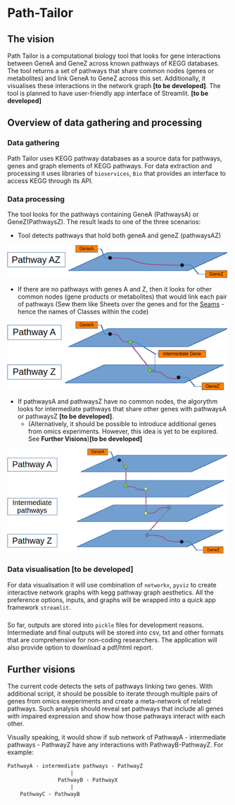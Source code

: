 # Path-Tailor

## The vision
Path Tailor is a computational biology tool that looks for gene interactions between 
GeneA and GeneZ across known pathways of KEGG databases. The tool returns a set of pathways 
that share common nodes (genes or metabolites) and link GeneA to GeneZ across this set. Additionally,
it visualises these interactions in the network graph **[to be developed]**. The tool is planned to have user-friendly app interface
of Streamlit. **[to be developed]**

## Overview of data gathering and processing
### Data gathering 
Path Tailor uses KEGG pathway databases as a source data for pathways, genes and graph elements of KEGG pathways.
For data extraction and processing it uses libraries of `bioservices`, `Bio` that provides an interface to access 
KEGG through its API.

### Data processing
The tool looks for the pathways containing GeneA (PathwaysA) or GeneZ(PathwaysZ). 
The result leads to one of the three scenarios:
- Tool detects pathways that hold both geneA and geneZ (pathwaysAZ)

<img src='docs/img/CASE_AZ_pathway.png' width=500vw>

- If there are no pathways with genes A and Z, then it looks for other common nodes (gene products or metabolites) 
that would link each pair of pathways (Sew them like Sheets over the genes and for the [Seams](https://www.merriam-webster.com/dictionary/seam) - hence the names of Classes within the code)

<img src='docs/img/CASE_intermediate_genes.png' width=500vw>

- If pathwaysA and pathwaysZ have no common nodes, the algorythm looks for intermediate pathways that 
share other genes with pathwaysA or pathwaysZ **[to be developed]**.
  - (Alternatively, it should be possible to introduce additional genes from omics experiments. However, 
  this idea is yet to be explored. See **Further Visions**)**[to be developed]**
  
  
<img src='docs/img/CASE_intermediate_pathways.png' width=500vw>

### Data visualisation **[to be developed]**
For data visualisation it will use combination of `networkx`, `pyviz` to create interactive network graphs with 
kegg pathway graph aesthetics. All the preference options, inputs, and graphs will be wrapped into a 
quick app framework `streamlit`.

###
So far, outputs are stored into `pickle` files for development reasons. 
Intermediate and final outputs will be stored into csv, txt and other formats that are 
comprehensive for non-coding researchers. The application will also provide option to
download a pdf/html report. 

## Further visions

The current code detects the sets of pathways linking two genes.
With additional script, it should be possible to iterate through multiple pairs of genes from omics exeperiments 
and create a meta-network of related pathways. Such analysis should reveal set pathways
that include all genes with impaired expression and show how those pathways 
interact with each other. 

Visually speaking, it would show if sub network 
of PathwayA - intermediate pathways - PathwayZ have any interactions with PathwayB-PathwayZ. 
For example:

```
PathwayA - intermediate pathways - PathwayZ
                    | 
                PathwayB - PathwayX
                    |
    PathwayC - PathwayB
```


